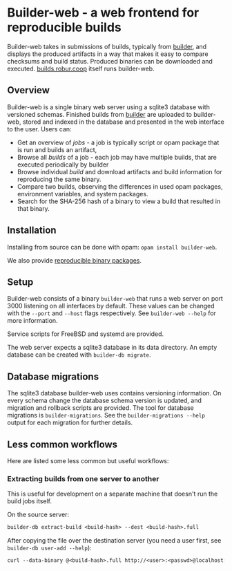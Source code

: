 # Builder-web - a web frontend for reproducible builds

Builder-web takes in submissions of builds, typically from [builder](https://github.com/roburio/builder/), and displays the produced artifacts in a way that makes it easy to compare checksums and build status.
Produced binaries can be downloaded and executed.
[builds.robur.coop](https://builds.robur.coop/) itself runs builder-web.

## Overview

Builder-web is a single binary web server using a sqlite3 database with versioned schemas.
Finished builds from [builder](https://github.com/roburio/builder/) are uploaded to builder-web, stored and indexed in the database and presented in the web interface to the user.
Users can:

* Get an overview of *jobs* - a job is typically script or opam package that is run and builds an artifact, 
* Browse all *builds* of a job - each job may have multiple builds, that are executed periodically by builder
* Browse individual *build* and download artifacts and build information for reproducing the same binary. 
* Compare two builds, observing the differences in used opam packages, environment variables, and system packages.
* Search for the SHA-256 hash of a binary to view a build that resulted in that binary.

## Installation

Installing from source can be done with opam: `opam install builder-web`.

We also provide [reproducible binary packages](https://builds.robur.coop/job/builder-web/).

## Setup

Builder-web consists of a binary `builder-web` that runs a web server on port 3000 listening on all interfaces by default.
These values can be changed with the `--port` and `--host` flags respectively.
See `builder-web --help` for more information.

Service scripts for FreeBSD and systemd are provided.

The web server expects a sqlite3 database in its data directory.
An empty database can be created with `builder-db migrate`.

## Database migrations

The sqlite3 database builder-web uses contains versioning information.
On every schema change the database schema version is updated, and migration and rollback scripts are provided.
The tool for database migrations is `builder-migrations`.
See the `builder-migrations --help` output for each migration for further details.

## Less common workflows

Here are listed some less common but useful workflows:

### Extracting builds from one server to another

This is useful for development on a separate machine that doesn't run the build jobs itself.

On the source server:
```ocaml
builder-db extract-build <build-hash> --dest <build-hash>.full
```

After copying the file over the destination server (you need a user first, 
see `builder-db user-add --help`):
```ocaml
curl --data-binary @<build-hash>.full http://<user>:<passwd>@localhost:<builder-web-port>/upload
```





